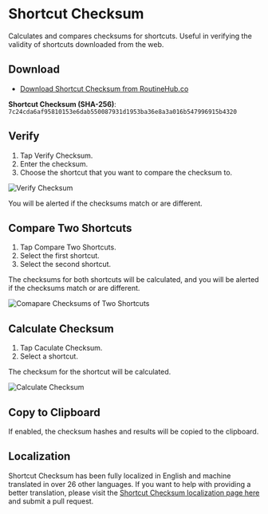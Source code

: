 # Shortcut Checksum

Calculates and compares checksums for shortcuts. Useful in verifying the validity of shortcuts downloaded from the web.

## Download

- [Download Shortcut Checksum from RoutineHub.co](https://routinehub.co/shortcut/3845)

**Shortcut Checksum (SHA-256)**: `7c24cda6af95810153e6dab550087931d1953ba36e8a3a016b547996915b4320`

## Verify

1. Tap Verify Checksum.
2. Enter the checksum.
3. Choose the shortcut that you want to compare the checksum to.

![Verify Checksum](https://adamtow.github.io/shortcut-checksum/images/shortcut-checksum-verify.png)

You will be alerted if the checksums match or are different.

## Compare Two Shortcuts

1. Tap Compare Two Shortcuts.
2. Select the first shortcut.
3. Select the second shortcut.

The checksums for both shortcuts will be calculated, and you will be alerted if the checksums match or are different.

![Comapare Checksums of Two Shortcuts](https://adamtow.github.io/shortcut-checksum/images/shortcut-checksum-compare.png)

## Calculate Checksum

1. Tap Caculate Checksum.
2. Select a shortcut.

The checksum for the shortcut will be calculated.

![Calculate Checksum](https://adamtow.github.io/shortcut-checksum/images/shortcut-checksum-calculate.png)

## Copy to Clipboard

If enabled, the checksum hashes and results will be copied to the clipboard.

## Localization

Shortcut Checksum has been fully localized in English and machine translated in over 26 other languages. If you want to help with providing a better translation, please visit the [Shortcut Checksum localization page here](https://github.com/adamtow/shortcut-checksum/tree/master/localization) and submit a pull request.


